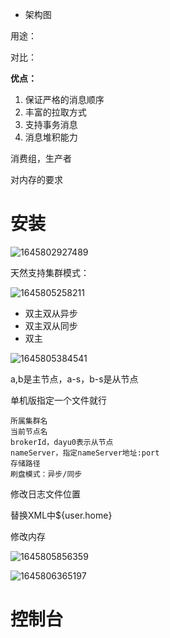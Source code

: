 * 架构图



用途：



对比：



**优点：**

1. 保证严格的消息顺序
2. 丰富的拉取方式
3. 支持事务消息
4. 消息堆积能力 



消费组，生产者



对内存的要求



# 安装

![1645802927489](C:\Users\11942\AppData\Roaming\Typora\typora-user-images\1645802927489.png)



天然支持集群模式：

![1645805258211](C:\Users\11942\AppData\Roaming\Typora\typora-user-images\1645805258211.png)

* 双主双从异步
* 双主双从同步
* 双主

![1645805384541](C:\Users\11942\AppData\Roaming\Typora\typora-user-images\1645805384541.png)

a,b是主节点，a-s，b-s是从节点



单机版指定一个文件就行

```
所属集群名
当前节点名
brokerId，dayu0表示从节点
nameServer，指定nameServer地址:port
存储路径
刷盘模式：异步/同步
```



修改日志文件位置

替换XML中${user.home}



修改内存

![1645805856359](C:\Users\11942\AppData\Roaming\Typora\typora-user-images\1645805856359.png)

![1645806365197](C:\Users\11942\AppData\Roaming\Typora\typora-user-images\1645806365197.png)



# 控制台





















